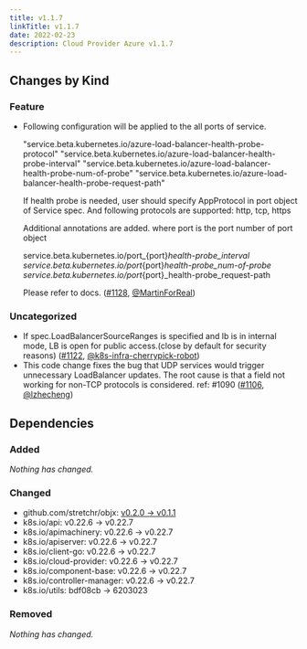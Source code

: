 ```yaml
---
title: v1.1.7
linkTitle: v1.1.7
date: 2022-02-23
description: Cloud Provider Azure v1.1.7
---
```



## Changes by Kind

### Feature

- Following  configuration will be applied to the all ports of service.
  
  "service.beta.kubernetes.io/azure-load-balancer-health-probe-protocol"
  "service.beta.kubernetes.io/azure-load-balancer-health-probe-interval"
  "service.beta.kubernetes.io/azure-load-balancer-health-probe-num-of-probe"
  "service.beta.kubernetes.io/azure-load-balancer-health-probe-request-path"
  
  If health probe is needed, user should specify AppProtocol in port object of Service spec.
  And following protocols are supported: http, tcp, https
  
  Additional annotations are added. where port is the port number of port object
  
  service.beta.kubernetes.io/port_{port}_health-probe_interval
  service.beta.kubernetes.io/port_{port}_health-probe_num-of-probe
  service.beta.kubernetes.io/port_{port}_health-probe_request-path
  
  Please refer to docs. ([#1128](https://github.com/kubernetes-sigs/cloud-provider-azure/pull/1128), [@MartinForReal](https://github.com/MartinForReal))

### Uncategorized

- If spec.LoadBalancerSourceRanges is specified and lb is in internal mode, LB is open for public access.(close by default for security reasons) ([#1122](https://github.com/kubernetes-sigs/cloud-provider-azure/pull/1122), [@k8s-infra-cherrypick-robot](https://github.com/k8s-infra-cherrypick-robot))
- This code change fixes the bug that UDP services would trigger unnecessary LoadBalancer updates. The root cause is that a field not working for non-TCP protocols is considered.
  ref: #1090 ([#1106](https://github.com/kubernetes-sigs/cloud-provider-azure/pull/1106), [@lzhecheng](https://github.com/lzhecheng))

## Dependencies

### Added
_Nothing has changed._

### Changed
- github.com/stretchr/objx: [v0.2.0 → v0.1.1](https://github.com/stretchr/objx/compare/v0.2.0...v0.1.1)
- k8s.io/api: v0.22.6 → v0.22.7
- k8s.io/apimachinery: v0.22.6 → v0.22.7
- k8s.io/apiserver: v0.22.6 → v0.22.7
- k8s.io/client-go: v0.22.6 → v0.22.7
- k8s.io/cloud-provider: v0.22.6 → v0.22.7
- k8s.io/component-base: v0.22.6 → v0.22.7
- k8s.io/controller-manager: v0.22.6 → v0.22.7
- k8s.io/utils: bdf08cb → 6203023

### Removed
_Nothing has changed._
